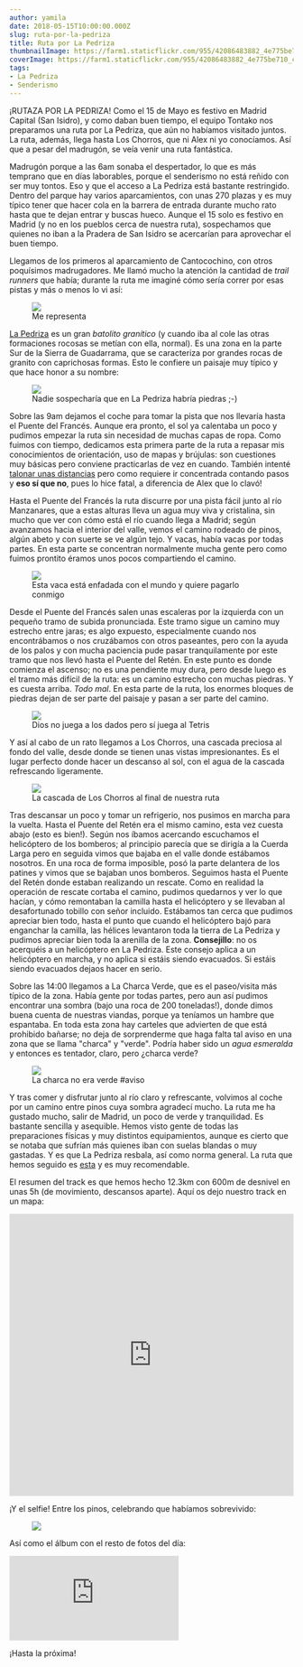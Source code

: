 ```yaml
---
author: yamila
date: 2018-05-15T10:00:00.000Z
slug: ruta-por-la-pedriza
title: Ruta por La Pedriza
thumbnailImage: https://farm1.staticflickr.com/955/42086483882_4e775be710_c.jpg
coverImage: https://farm1.staticflickr.com/955/42086483882_4e775be710_c.jpg
tags:
- La Pedriza
- Senderismo
---
```


¡RUTAZA POR LA PEDRIZA! Como el 15 de Mayo es festivo en Madrid Capital (San Isidro), y como daban buen tiempo, el equipo Tontako nos preparamos una ruta por La Pedriza, que aún no habíamos visitado juntos. La ruta, además, llega hasta Los Chorros, que ni Alex ni yo conocíamos. Así que a pesar del madrugón, se veía venir una ruta fantástica.

<!--more-->

Madrugón porque a las 6am sonaba el despertador, lo que es más temprano que en días laborables, porque el senderismo no está reñido con ser muy tontos. Eso y que el acceso a La Pedriza está bastante restringido. Dentro del parque hay varios aparcamientos, con unas 270 plazas y es muy típico tener que hacer cola en la barrera de entrada durante mucho rato hasta que te dejan entrar y buscas hueco. Aunque el 15 solo es festivo en Madrid (y no en los pueblos cerca de nuestra ruta), sospechamos que quienes no iban a la Pradera de San Isidro se acercarían para aprovechar el buen tiempo.

Llegamos de los primeros al aparcamiento de Cantocochino, con otros poquísimos madrugadores. Me llamó mucho la atención la cantidad de <em>trail runners</em> que había; durante la ruta me imaginé cómo sería correr por esas pistas y más o menos lo vi así:

<figure>
<img src="https://media.giphy.com/media/cQwhk9tSjROjm/giphy.gif"/>
<figcaption>Me representa</figcaption>
</figure>

<a href="https://es.wikipedia.org/wiki/La_Pedriza" target="_blank">La Pedriza</a> es un gran <em>batolito granítico</em> (y cuando iba al cole las otras formaciones rocosas se metían con ella, normal). Es una zona en la parte Sur de la Sierra de Guadarrama, que se caracteriza por grandes rocas de granito con caprichosas formas. Esto le confiere un paisaje muy típico y que hace honor a su nombre:

<figure>
<img src="https://farm1.staticflickr.com/955/42086483882_4e775be710_c.jpg"/>
<figcaption>Nadie sospecharía que en La Pedriza habría piedras ;-)</figcaption>
</figure>

Sobre las 9am dejamos el coche para tomar la pista que nos llevaría hasta el Puente del Francés. Aunque era pronto, el sol ya calentaba un poco y pudimos empezar la ruta sin necesidad de muchas capas de ropa. Como fuimos con tiempo, dedicamos esta primera parte de la ruta a repasar mis conocimientos de orientación, uso de mapas y brújulas: son cuestiones muy básicas pero conviene practicarlas de vez en cuando. También intenté <a href="https://www.youtube.com/watch?v=YGwWiCcVt-0" target="_blank">talonar unas distancias</a> pero como requiere ir concentrada contando pasos y <strong>eso sí que no</strong>, pues lo hice fatal, a diferencia de Alex que lo clavó!

Hasta el Puente del Francés la ruta discurre por una pista fácil junto al río Manzanares, que a estas alturas lleva un agua muy viva y cristalina, sin mucho que ver con cómo está el río cuando llega a Madrid; según avanzamos hacia el interior del valle, vemos el camino rodeado de pinos, algún abeto y con suerte se ve algún tejo. Y vacas, había vacas por todas partes. En esta parte se concentran normalmente mucha gente pero como fuimos prontito éramos unos pocos compartiendo el camino.

<figure>
<img src="https://farm1.staticflickr.com/952/42132419301_d30fd41680_c.jpg"/>
<figcaption>Esta vaca está enfadada con el mundo y quiere pagarlo conmigo</figcaption>
</figure>

Desde el Puente del Francés salen unas escaleras por la izquierda con un pequeño tramo de subida pronunciada. Este tramo sigue un camino muy estrecho entre jaras; es algo expuesto, especialmente cuando nos encontrábamos o nos cruzábamos con otros paseantes, pero con la ayuda de los palos y con mucha paciencia pude pasar tranquilamente por este tramo que nos llevó hasta el Puente del Retén. En este punto es donde comienza el ascenso; no es una pendiente muy dura, pero desde luego es el tramo más difícil de la ruta: es un camino estrecho con muchas piedras. Y es cuesta arriba. <em>Todo mal</em>. En esta parte de la ruta, los enormes bloques de piedras dejan de ser parte del paisaje y pasan a ser parte del camino.

<figure>
<img src="https://farm1.staticflickr.com/828/40325747830_ee36d79bcc_c.jpg"/>
<figcaption>Dios no juega a los dados pero sí juega al Tetris</figcaption>
</figure>

Y así al cabo de un rato llegamos a Los Chorros, una cascada preciosa al fondo del valle, desde donde se tienen unas vistas impresionantes. Es el lugar perfecto donde hacer un descanso al sol, con el agua de la cascada refrescando ligeramente.

<figure>
<img src="https://farm1.staticflickr.com/957/42132503341_2c839fa017_c.jpg"/>
<figcaption>La cascada de Los Chorros al final de nuestra ruta</figcaption>
</figure>

Tras descansar un poco y tomar un refrigerio, nos pusimos en marcha para la vuelta. Hasta el Puente del Retén era el mismo camino, esta vez cuesta abajo (esto es bien!). Según nos íbamos acercando escuchamos el helicóptero de los bomberos; al principio parecía que se dirigía a la Cuerda Larga pero en seguida vimos que bajaba en el valle donde estábamos nosotros. En una roca de forma imposible, posó la parte delantera de los patines y vimos que se bajaban unos bomberos. Seguimos hasta el Puente del Retén donde estaban realizando un rescate. Como en realidad la operación de rescate cortaba el camino, pudimos quedarnos y ver lo que hacían, y cómo remontaban la camilla hasta el helicóptero y se llevaban al desafortunado tobillo con señor incluido. Estábamos tan cerca que pudimos apreciar bien todo, hasta el punto que cuando el helicóptero bajó para enganchar la camilla, las hélices levantaron toda la tierra de La Pedriza y pudimos apreciar bien toda la arenilla de la zona. <strong>Consejillo</strong>: no os acerquéis a un helicóptero en La Pedriza. Este consejo aplica a un helicóptero en marcha, y no aplica si estáis siendo evacuados. Si estáis siendo evacuados dejaos hacer en serio.

Sobre las 14:00 llegamos a La Charca Verde, que es el paseo/visita más típico de la zona. Había gente por todas partes, pero aun así pudimos encontrar una sombra (bajo una roca de 200 toneladas!), donde dimos buena cuenta de nuestras viandas, porque ya teníamos un hambre que espantaba. En toda esta zona hay carteles que advierten de que está prohibido bañarse; no deja de sorprenderme que haga falta tal aviso en una zona que se llama "charca" y "verde". Podría haber sido un <em>agua esmeralda</em> y entonces es tentador, claro, pero ¿charca verde?

<figure>
<img src="https://farm1.staticflickr.com/831/40325833030_df43e399da_c.jpg"/>
<figcaption>La charca no era verde #aviso</figcaption>
</figure>

Y tras comer y disfrutar junto al río claro y refrescante, volvimos al coche por un camino entre pinos cuya sombra agradecí mucho. La ruta me ha gustado mucho, salir de Madrid, un poco de verde y tranquilidad. Es bastante sencilla y asequible. Hemos visto gente de todas las preparaciones físicas y muy distintos equipamientos, aunque es cierto que se notaba que sufrían más quienes iban con suelas blandas o muy gastadas. Y es que La Pedriza resbala, así como norma general. La ruta que hemos seguido es <a href="https://es.wikiloc.com/rutas-senderismo/chorros-del-manzanares-y-charca-verde-desde-cantocochino-la-pedriza-14089391" target="_blank">esta</a> y es muy recomendable.

El resumen del track es que hemos hecho 12.3km con 600m de desnivel en unas 5h (de movimiento, descansos aparte). Aquí os dejo nuestro track en un mapa:

<iframe src="https://yamila-moreno.github.io/routes/#14/40.7611/-3.9032" width="100%" height="500px" frameborder="0"></iframe>

¡Y el selfie! Entre los pinos, celebrando que habíamos sobrevivido:

<figure>
<img src="https://farm1.staticflickr.com/824/41412517654_9e8db13f78_c.jpg"/>
<figcaption></figcaption>
</figure>

Así como el álbum con el resto de fotos del día:

<div class='embed-container'><iframe src='https://www.flickr.com/photos/125687915@N08/albums/72157696228386244/player' frameborder='0' allowfullscreen webkitallowfullscreen mozallowfullscreen oallowfullscreen msallowfullscreen></iframe></div>

¡Hasta la próxima!

